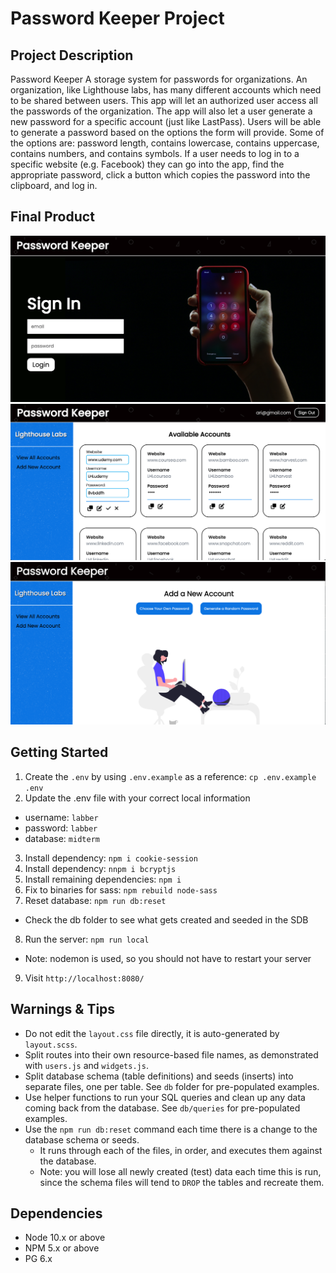 Password Keeper Project
=========

## Project Description
Password Keeper
A storage system for passwords for organizations. An organization, like Lighthouse labs, has many different accounts which need to be shared between users. This app will let an authorized user access all the passwords of the organization. The app will also let a user generate a new password for a specific account (just like LastPass). Users will be able to generate a password based on the options the form will provide. Some of the options are: password length, contains lowercase, contains uppercase, contains numbers, and contains symbols.
If a user needs to log in to a specific website (e.g. Facebook) they can go into the app, find the appropriate password, click a button which copies the password into the clipboard, and log in.

## Final Product
!["screenshot of sign in page"](https://github.com/rebecca-romeo/PasswordKeeper/blob/master/docs/pwk1.png)
!["screenshot of viewing all accounts"](https://github.com/rebecca-romeo/PasswordKeeper/blob/master/docs/pwk2.png)
!["screenshot of adding a new account"](https://github.com/rebecca-romeo/PasswordKeeper/blob/master/docs/pwk3.png)


## Getting Started

1. Create the `.env` by using `.env.example` as a reference: `cp .env.example .env`
2. Update the .env file with your correct local information
  - username: `labber`
  - password: `labber`
  - database: `midterm`
3. Install dependency: `npm i cookie-session`
4. Install dependency: `nnpm i bcryptjs`
5. Install remaining dependencies: `npm i`
6. Fix to binaries for sass: `npm rebuild node-sass`
7. Reset database: `npm run db:reset`
  - Check the db folder to see what gets created and seeded in the SDB
8. Run the server: `npm run local`
  - Note: nodemon is used, so you should not have to restart your server
9. Visit `http://localhost:8080/`

## Warnings & Tips

- Do not edit the `layout.css` file directly, it is auto-generated by `layout.scss`.
- Split routes into their own resource-based file names, as demonstrated with `users.js` and `widgets.js`.
- Split database schema (table definitions) and seeds (inserts) into separate files, one per table. See `db` folder for pre-populated examples.
- Use helper functions to run your SQL queries and clean up any data coming back from the database. See `db/queries` for pre-populated examples.
- Use the `npm run db:reset` command each time there is a change to the database schema or seeds.
  - It runs through each of the files, in order, and executes them against the database.
  - Note: you will lose all newly created (test) data each time this is run, since the schema files will tend to `DROP` the tables and recreate them.

## Dependencies

- Node 10.x or above
- NPM 5.x or above
- PG 6.x
